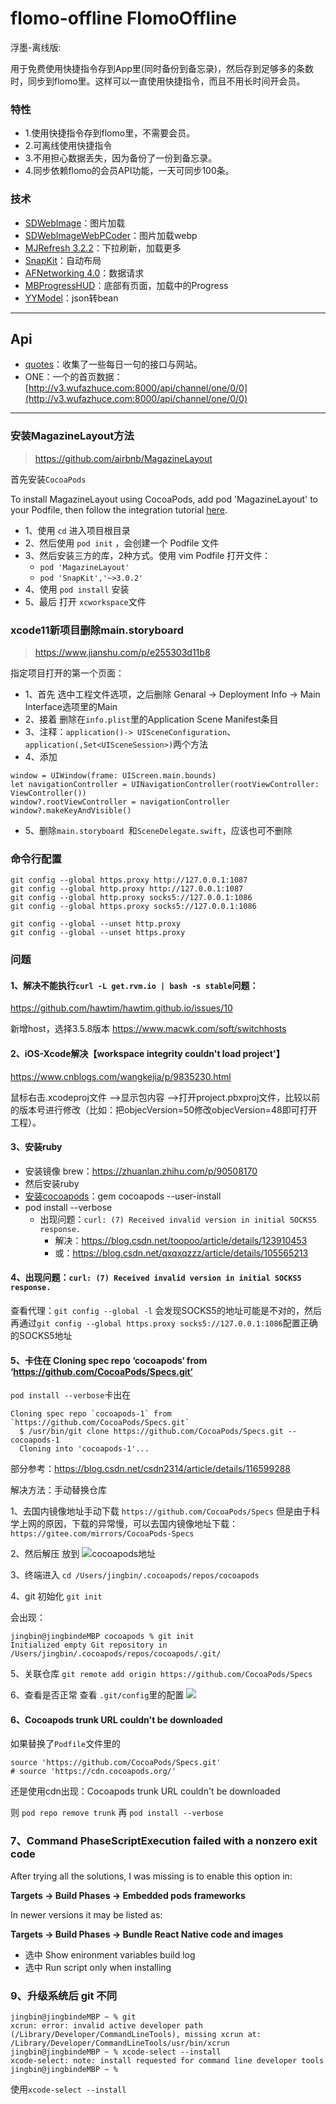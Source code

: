 # flomo-offline FlomoOffline

浮墨-离线版:

用于免费使用快捷指令存到App里(同时备份到备忘录)，然后存到足够多的条数时，同步到flomo里。这样可以一直使用快捷指令，而且不用长时间开会员。

### 特性
 - 1.使用快捷指令存到flomo里，不需要会员。
 - 2.可离线使用快捷指令
 - 3.不用担心数据丢失，因为备份了一份到备忘录。
 - 4.同步依赖flomo的会员API功能，一天可同步100条。


### 技术

 - [SDWebImage](https://github.com/SDWebImage/SDWebImage)：图片加载
 - [SDWebImageWebPCoder](https://github.com/SDWebImage/SDWebImageWebPCoder)：图片加载webp
 - [MJRefresh 3.2.2](https://github.com/CoderMJLee/MJRefresh)：下拉刷新，加载更多
 - [SnapKit](https://github.com/SnapKit/SnapKit)：自动布局
 - [AFNetworking 4.0](https://github.com/AFNetworking/AFNetworking)：数据请求
 - [MBProgressHUD](https://github.com/jdg/MBProgressHUD)：底部有页面，加载中的Progress
 - [YYModel](https://github.com/ibireme/YYModel)：json转bean


---

## Api
 - [quotes](https://github.com/vv314/quotes)：收集了一些每日一句的接口与网站。
 - ONE：一个的首页数据：[http://v3.wufazhuce.com:8000/api/channel/one/0/0](http://v3.wufazhuce.com:8000/api/channel/one/0/0)

----

### 安装MagazineLayout方法
> https://github.com/airbnb/MagazineLayout

首先安装`CocoaPods`

To install MagazineLayout using CocoaPods, add pod 'MagazineLayout' to your Podfile, then follow the integration tutorial [here](https://guides.cocoapods.org/using/using-cocoapods.html).

 - 1、使用 `cd` 进入项目根目录
 - 2、然后使用 `pod init` ，会创建一个 Podfile 文件
 - 3、然后安装三方的库，2种方式。使用 vim Podfile 打开文件：
	- `pod 'MagazineLayout'`
	- `pod 'SnapKit','~>3.0.2'`
 - 4、使用 `pod install` 安装
 - 5、最后 打开 `xcworkspace`文件

### xcode11新项目删除main.storyboard
> https://www.jianshu.com/p/e255303d11b8

指定项目打开的第一个页面：

 - 1、首先 选中工程文件选项，之后删除 Genaral -> Deployment Info -> Main Interface选项里的Main
 - 2、接着 删除在`info.plist`里的Application Scene Manifest条目
 - 3、注释：`application()-> UISceneConfiguration`、`application(,Set<UISceneSession>)`两个方法
 - 4、添加
```
window = UIWindow(frame: UIScreen.main.bounds)
let navigationController = UINavigationController(rootViewController: ViewController())
window?.rootViewController = navigationController
window?.makeKeyAndVisible()
```
 - 5、删除`main.storyboard `和`SceneDelegate.swift`，应该也可不删除


### 命令行配置
```
git config --global https.proxy http://127.0.0.1:1087
git config --global http.proxy http://127.0.0.1:1087
git config --global http.proxy socks5://127.0.0.1:1086
git config --global https.proxy socks5://127.0.0.1:1086

git config --global --unset http.proxy 
git config --global --unset https.proxy
```

### 问题

#### 1、解决不能执行`curl -L get.rvm.io | bash -s stable`问题：

https://github.com/hawtim/hawtim.github.io/issues/10

新增host，选择3.5.8版本
https://www.macwk.com/soft/switchhosts

#### 2、iOS-Xcode解决【workspace integrity couldn't load project'】

https://www.cnblogs.com/wangkejia/p/9835230.html

鼠标右击.xcodeproj文件 —>显示包内容 —>打开project.pbxproj文件，比较以前的版本号进行修改（比如：把objecVersion=50修改objecVersion=48即可打开工程）。


#### 3、安装ruby
 - 安装镜像 brew：https://zhuanlan.zhihu.com/p/90508170
 - 然后安装ruby
 - [安装cocoapods](https://wayou.github.io/2020/10/22/gem-install-%E6%97%B6%E6%9D%83%E9%99%90%E9%97%AE%E9%A2%98%E7%9A%84%E4%BF%AE%E6%AD%A3/)：gem cocoapods --user-install
 - pod install --verbose
	 - 出现问题：`curl: (7) Received invalid version in initial SOCKS5 response.`
		 - 	解决：https://blog.csdn.net/toopoo/article/details/123910453
		 -  或：https://blog.csdn.net/qxqxqzzz/article/details/105565213


#### 4、出现问题：`curl: (7) Received invalid version in initial SOCKS5 response.`

查看代理：`git config --global -l`
会发现SOCKS5的地址可能是不对的，然后再通过`git config --global https.proxy socks5://127.0.0.1:1086`配置正确的SOCKS5地址



#### 5、卡住在 Cloning spec repo ‘cocoapods‘ from ‘https://github.com/CocoaPods/Specs.git‘

`pod install --verbose`卡出在

```
Cloning spec repo `cocoapods-1` from `https://github.com/CocoaPods/Specs.git`
  $ /usr/bin/git clone https://github.com/CocoaPods/Specs.git -- cocoapods-1
  Cloning into 'cocoapods-1'...
```

部分参考：https://blog.csdn.net/csdn2314/article/details/116599288

解决方法：手动替换仓库

1、去国内镜像地址手动下载
`https://github.com/CocoaPods/Specs`
但是由于科学上网的原因，下载的异常慢，可以去国内镜像地址下载：
`https://gitee.com/mirrors/CocoaPods-Specs`

2、然后解压 放到
![cocoapods地址](https://img-blog.csdnimg.cn/47c884bbb43e47c89fddd2d2fca70855.png)

3、终端进入
`cd /Users/jingbin/.cocoapods/repos/cocoapods `

4、git 初始化
`git init`

会出现：
```
jingbin@jingbindeMBP cocoapods % git init
Initialized empty Git repository in /Users/jingbin/.cocoapods/repos/cocoapods/.git/
```

5、关联仓库
`git remote add origin https://github.com/CocoaPods/Specs`

6、查看是否正常
查看 `.git/config`里的配置
![](https://img-blog.csdnimg.cn/c9b6c50b8b574418a13b1755a03847b2.png)


#### 6、Сocoapods trunk URL couldn't be downloaded
如果替换了`Podfile`文件里的

```
source 'https://github.com/CocoaPods/Specs.git'
# source 'https://cdn.cocoapods.org/'
```
还是使用cdn出现：Сocoapods trunk URL couldn't be downloaded

则
`pod repo remove trunk`
再
`pod install --verbose`

### 7、Command PhaseScriptExecution failed with a nonzero exit code

After trying all the solutions, I was missing is to enable this option in:

**Targets -> Build Phases -> Embedded pods frameworks**

In newer versions it may be listed as:

**Targets -> Build Phases -> Bundle React Native code and images**

- 选中 Show enironment variables build log 
- 选中 Run script only when installing


 

### 9、升级系统后 git 不同
```
jingbin@jingbindeMBP ~ % git
xcrun: error: invalid active developer path (/Library/Developer/CommandLineTools), missing xcrun at: /Library/Developer/CommandLineTools/usr/bin/xcrun
jingbin@jingbindeMBP ~ % xcode-select --install 
xcode-select: note: install requested for command line developer tools
jingbin@jingbindeMBP ~ % 
```
使用`xcode-select --install`